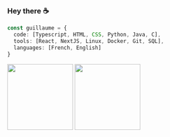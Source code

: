 ### Hey there ☕

```typescript
const guillaume = {
  code: [Typescript, HTML, CSS, Python, Java, C],
  tools: [React, NextJS, Linux, Docker, Git, SQL],
  languages: [French, English]
}
```

<div>
  <img height=150 align="center" src="https://github-readme-stats-nine-alpha-46.vercel.app/api?username=Cereal38&hide=stars&show_icons=true&rank_icon=percentile&theme=transparent&border_color=fefefe&text_color=f0f0f0&title_color=fefefe" />
  <img height=150 align="center" src="https://github-readme-stats-nine-alpha-46.vercel.app/api/top-langs/?username=Cereal38&langs_count=8&layout=compact&theme=transparent&border_color=fefefe&text_color=f0f0f0&title_color=fefefe" />
</div>
